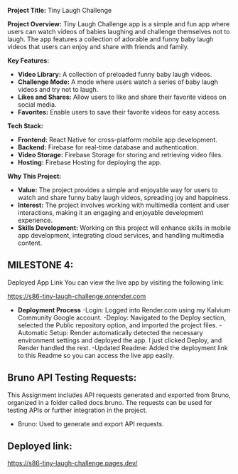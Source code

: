 **Project Title:** Tiny Laugh Challenge

**Project Overview:** Tiny Laugh  Challenge app is a simple and fun app where users can watch videos of babies laughing and challenge themselves not to laugh. The app features a collection of adorable and funny baby laugh videos that users can enjoy and share with friends and family.

**Key Features:**
- **Video Library:** A collection of preloaded funny baby laugh videos.
- **Challenge Mode:** A mode where users watch a series of baby laugh videos and try not to laugh.
- **Likes and Shares:** Allow users to like and share their favorite videos on social media.
- **Favorites:** Enable users to save their favorite videos for easy access.


**Tech Stack:**
- **Frontend:** React Native for cross-platform mobile app development.
- **Backend:** Firebase for real-time database and authentication.
- **Video Storage:** Firebase Storage for storing and retrieving video files.
- **Hosting:** Firebase Hosting for deploying the app.

**Why This Project:**
- **Value:** The project provides a simple and enjoyable way for users to watch and share funny baby laugh videos, spreading joy and happiness.
- **Interest:** The project involves working with multimedia content and user interactions, making it an engaging and enjoyable development experience.
- **Skills Development:** Working on this project will enhance skills in mobile app development, integrating cloud services, and handling multimedia content.

## MILESTONE 4:
Deployed App Link
You can view the live app by visiting the following link:

https://s86-tiny-laugh-challenge.onrender.com 

- **Deployment Process**
 -Login: Logged into Render.com using my Kalvium Community Google account.
 -Deploy: Navigated to the Deploy section, selected the Public repository option, and imported the project files.
 -Automatic Setup: Render automatically detected the necessary environment settings and deployed the app. I just clicked Deploy, and Render handled the rest.
 -Updated Readme: Added the deployment link to this Readme so you can access the live app easily.

 ## Bruno API Testing Requests:

This Assignment includes API requests generated and exported from Bruno, organized in a folder called docs.bruno. The requests can be used for testing APIs or further integration in the project.

- Bruno: Used to generate and export API requests.
## Deployed link:
https://s86-tiny-laugh-challenge.pages.dev/